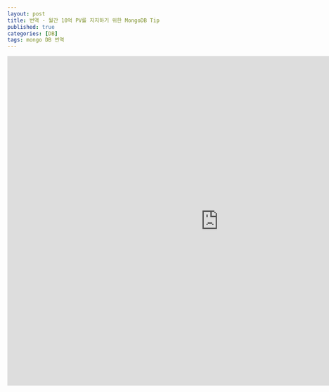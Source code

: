 ```yaml
---
layout: post
title: 번역 - 월간 10억 PV를 지지하기 위한 MongoDB Tip
published: true
categories: [DB]
tags: mongo DB 번역
---
```

<iframe src="https://docs.google.com/presentation/d/e/2PACX-1vQjl_LzuZcO66Sf-Rred9teXHlXJ2A_Z_TGD11MQje1fPS9ozKt_aitabA/embed?start=false&loop=false&delayms=3000" frameborder="0" width="960" height="749" allowfullscreen="true" mozallowfullscreen="true" webkitallowfullscreen="true"></iframe>  
  